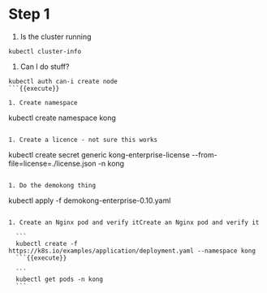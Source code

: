 # Step 1

1. Is the cluster running

  ```
  kubectl cluster-info
  ```

1. Can I do stuff?

  ```
  kubectl auth can-i create node
  ```{{execute}}

1. Create namespace
  ```
  kubectl create namespace kong
  ```{{execute}}

1. Create a licence - not sure this works

  ```
  kubectl create secret generic kong-enterprise-license --from-file=license=./license.json -n kong
  ```{{execute}}

1. Do the demokong thing

  ```
  kubectl apply -f demokong-enterprise-0.10.yaml
  ```{{execute}}

  1. Create an Nginx pod and verify itCreate an Nginx pod and verify it

    ```
    kubectl create -f https://k8s.io/examples/application/deployment.yaml --namespace kong
    ```{{execute}}

    ```
    kubectl get pods -n kong
    ```
